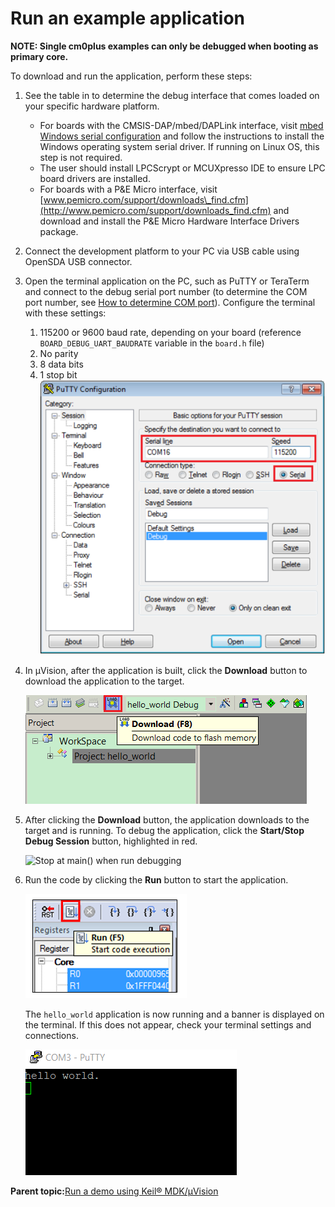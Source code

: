 # Run an example application

**NOTE: Single cm0plus examples can only be debugged when booting as primary core.**

To download and run the application, perform these steps:

1.  See the table in []() to determine the debug interface that comes loaded on your specific hardware platform.

    -   For boards with the CMSIS-DAP/mbed/DAPLink interface, visit [mbed Windows serial configuration](https://developer.mbed.org/handbook/Windows-serial-configuration) and follow the instructions to install the Windows operating system serial driver. If running on Linux OS, this step is not required.
    -   The user should install LPCScrypt or MCUXpresso IDE to ensure LPC board drivers are installed.
    -   For boards with a P&E Micro interface, visit [www.pemicro.com/support/downloads\_find.cfm](http://www.pemicro.com/support/downloads_find.cfm) and download and install the P&E Micro Hardware Interface Drivers package.
2.  Connect the development platform to your PC via USB cable using OpenSDA USB connector.
3.  Open the terminal application on the PC, such as PuTTY or TeraTerm and connect to the debug serial port number \(to determine the COM port number, see [How to determine COM port](how_to_determine_com_port.md#)\). Configure the terminal with these settings:

    1.  115200 or 9600 baud rate, depending on your board \(reference `BOARD_DEBUG_UART_BAUDRATE` variable in the `board.h` file\)
    2.  No parity
    3.  8 data bits
    4.  1 stop bit
    ![](../images/terminal_putty_configuration_001.png "Terminal (PuTTY) configurations")

4.  In μVision, after the application is built, click the **Download** button to download the application to the target.

    ![](../images/download_button_ks22.png "Download button")

5.  After clicking the **Download** button, the application downloads to the target and is running. To debug the application, click the **Start/Stop Debug Session** button, highlighted in red.

    ![](../images/stop_main_when_run_debugging_20.jpg "Stop at main() when run
                  debugging")

6.  Run the code by clicking the **Run** button to start the application.

    ![](../images/go_button.png "Go button")

    The `hello_world` application is now running and a banner is displayed on the terminal. If this does not appear, check your terminal settings and connections.

    ![](../images/text_display_hello_world.png "Text display of the hello_world demo")


**Parent topic:**[Run a demo using Keil® MDK/μVision](../topics/run_a_demo_using_keil__mdk_vision.md)

